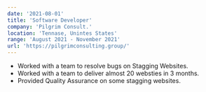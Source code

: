 ```yaml
---
date: '2021-08-01'
title: 'Software Developer'
company: 'Pilgrim Consult.'
location: 'Tennase, Unintes States'
range: 'August 2021 - November 2021'
url: 'https://pilgrimconsulting.group/'
---
```


- Worked with a team to resolve bugs on Stagging Websites.
- Worked with a team to deliver almost 20 websties in 3 months.
- Provided Quality Assurance on some stagging websites.

